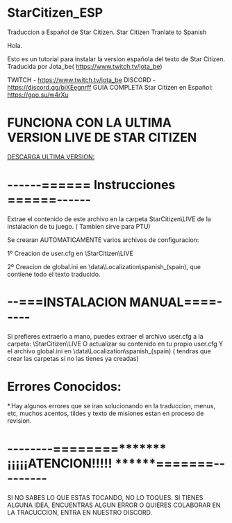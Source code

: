 # StarCitizen_ESP

Traduccion a Español de Star Citizen. Star Citizen Tranlate to Spanish

Hola.

Esto es un tutorial para instalar la version española del texto de Star Citizen.
Traducida por Jota_be( https://www.twitch.tv/jota_be)

TWITCH - https://www.twitch.tv/jota_be
DISCORD - https://discord.gg/bjXEegnrff
GUIA COMPLETA Star Citizen en Español: https://goo.su/w4rXu


# FUNCIONA CON LA ULTIMA VERSION LIVE DE STAR CITIZEN

[DESCARGA ULTIMA VERSION: ](https://github.com/JotaBe1/StarCitizen_ESP/releases) 

# ------======   Instrucciones   ======------

Extrae el contenido de este archivo en la carpeta StarCitizen\LIVE de la instalacion de tu juego. ( Tambien sirve para PTU)

Se crearan AUTOMATICAMENTE varios archivos de configuracion:

1º Creacion de user.cfg en \StarCitizen\LIVE 

2º Creacion de global.ini en \data\Localization\spanish_(spain), que contiene todo el texto traducido.


# --===INSTALACION MANUAL====-----

Si prefieres extraerlo a mano, puedes extraer el archivo user.cfg a la carpeta: \StarCitizen\LIVE 
O actualizar su contenido en tu propio user.cfg
Y el archivo global.ini en \data\Localization\spanish_(spain)  ( tendras que crear las carpetas si no las tienes ya creadas)


# Errores Conocidos: 
*.Hay algunos errores que se iran solucionando en la traduccion, menus, etc, muchos acentos, tildes y texto de misiones estan en proceso de revision.


# --------========*******   ¡¡¡¡¡ATENCION!!!!! ******=======---------
SI NO SABES LO QUE ESTAS TOCANDO, NO LO TOQUES.
SI TIENES ALGUNA IDEA, ENCUENTRAS ALGUN ERROR O QUIERES COLABORAR EN LA TRACUCCION, ENTRA EN NUESTRO DISCORD.



